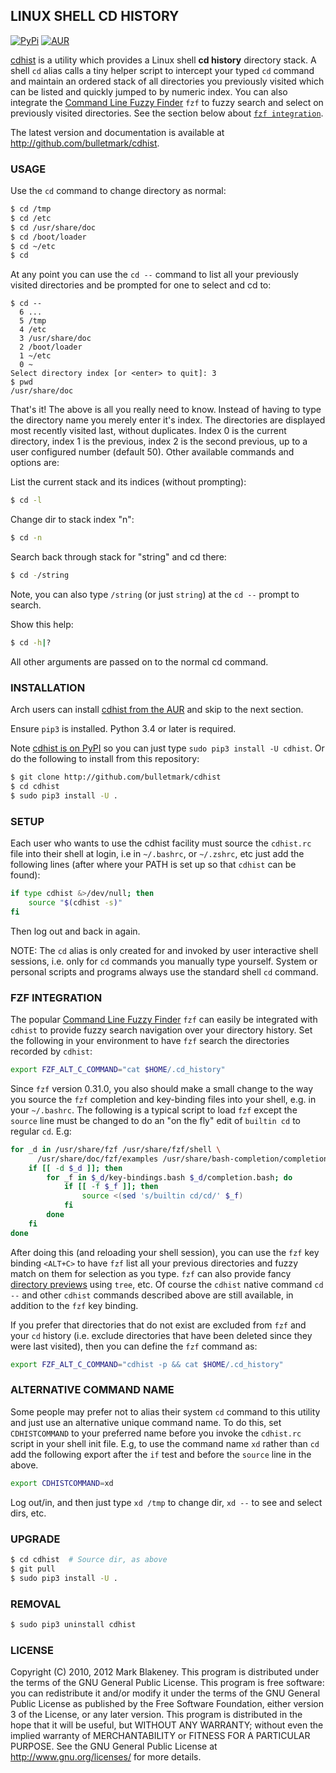 ## LINUX SHELL CD HISTORY
[![PyPi](https://img.shields.io/pypi/v/cdhist)](https://pypi.org/project/cdhist/)
[![AUR](https://img.shields.io/aur/version/cdhist)](https://aur.archlinux.org/packages/cdhist/)

[cdhist](http://github.com/bulletmark/cdhist) is a utility which
provides a Linux shell **cd history** directory stack. A shell `cd`
alias calls a tiny helper script to intercept your typed `cd` command
and maintain an ordered stack of all directories you previously visited
which can be listed and quickly jumped to by numeric index. You can also
integrate the [Command Line Fuzzy
Finder](https://github.com/junegunn/fzf) `fzf` to fuzzy search and
select on previously visited directories. See the section below about
[`fzf integration`](#fzf-integration).

The latest version and documentation is available at
http://github.com/bulletmark/cdhist.

### USAGE

Use the `cd` command to change directory as normal:

```sh
$ cd /tmp
$ cd /etc
$ cd /usr/share/doc
$ cd /boot/loader
$ cd ~/etc
$ cd
```

At any point you can use the `cd --` command to list all your previously
visited directories and be prompted for one to select and cd to:

```
$ cd --
  6 ...
  5 /tmp
  4 /etc
  3 /usr/share/doc
  2 /boot/loader
  1 ~/etc
  0 ~
Select directory index [or <enter> to quit]: 3
$ pwd
/usr/share/doc
```

That's it! The above is all you really need to know. Instead of having
to type the directory name you merely enter it's index. The directories
are displayed most recently visited last, without duplicates. Index 0 is
the current directory, index 1 is the previous, index 2 is the second
previous, up to a user configured number (default 50). Other available
commands and options are:

List the current stack and its indices (without prompting):

```sh
$ cd -l
```

Change dir to stack index "n":

```sh
$ cd -n
```

Search back through stack for "string" and cd there:

```sh
$ cd -/string
```

Note, you can also type `/string` (or just `string`) at the `cd --`
prompt to search.

Show this help:

```sh
$ cd -h|?
```

All other arguments are passed on to the normal cd command.

### INSTALLATION

Arch users can install [cdhist from the
AUR](https://aur.archlinux.org/packages/cdhist/) and skip to the next
section.

Ensure `pip3` is installed. Python 3.4 or later is required.

Note [cdhist is on PyPI](https://pypi.org/project/cdhist/) so you can
just type `sudo pip3 install -U cdhist`. Or do the following to install
from this repository:

```sh
$ git clone http://github.com/bulletmark/cdhist
$ cd cdhist
$ sudo pip3 install -U .
```

### SETUP

Each user who wants to use the cdhist facility must source the
`cdhist.rc` file into their shell at login, i.e in `~/.bashrc`, or
`~/.zshrc`, etc just add the following lines (after where your PATH is
set up so that `cdhist` can be found):

```sh
if type cdhist &>/dev/null; then
    source "$(cdhist -s)"
fi
```

Then log out and back in again.

NOTE: The `cd` alias is only created for and invoked by user interactive
shell sessions, i.e. only for `cd` commands you manually type yourself.
System or personal scripts and programs always use the standard shell
`cd` command.

### FZF INTEGRATION

The popular [Command Line Fuzzy Finder](https://github.com/junegunn/fzf)
`fzf` can easily be integrated with `cdhist` to provide fuzzy search
navigation over your directory history. Set the following in your
environment to have `fzf` search the directories recorded by `cdhist`:

```sh
export FZF_ALT_C_COMMAND="cat $HOME/.cd_history"
```

Since `fzf` version 0.31.0, you also should make a small change to the
way you source the `fzf` completion and key-binding files into your
shell, e.g. in your `~/.bashrc`. The following is a typical script to
load `fzf` except the `source` line must be changed to do an "on the
fly" edit of `builtin cd` to regular `cd`. E.g:

```sh
for _d in /usr/share/fzf /usr/share/fzf/shell \
	  /usr/share/doc/fzf/examples /usr/share/bash-completion/completions/fzf ; do
    if [[ -d $_d ]]; then
        for _f in $_d/key-bindings.bash $_d/completion.bash; do
            if [[ -f $_f ]]; then
                source <(sed 's/builtin cd/cd/' $_f)
            fi
        done
    fi
done
```

After doing this (and reloading your shell session), you can use the
`fzf` key binding `<ALT+C>` to have `fzf` list all your previous
directories and fuzzy match on them for selection as you type. `fzf` can
also provide fancy [directory
previews](https://github.com/junegunn/fzf/wiki/Configuring-shell-key-bindings#preview-1)
using `tree`, etc. Of course the `cdhist` native command `cd --` and
other `cdhist` commands described above are still available, in addition
to the `fzf` key binding.

If you prefer that directories that do not exist are excluded from `fzf`
and your `cd` history (i.e. exclude directories that have been deleted
since they were last visited), then you can define the `fzf` command as:

```sh
export FZF_ALT_C_COMMAND="cdhist -p && cat $HOME/.cd_history"
```

### ALTERNATIVE COMMAND NAME

Some people may prefer not to alias their system `cd` command to this
utility and just use an alternative unique command name. To do this, set
`CDHISTCOMMAND` to your preferred name before you invoke the
`cdhist.rc` script in your shell init file. E.g, to use the command name
`xd` rather than `cd` add the following export after the `if` test and
before the `source` line in the above.

```sh
export CDHISTCOMMAND=xd
```

Log out/in, and then just type `xd /tmp` to change dir, `xd --` to see
and select dirs, etc.

### UPGRADE

```sh
$ cd cdhist  # Source dir, as above
$ git pull
$ sudo pip3 install -U .
```

### REMOVAL

```sh
$ sudo pip3 uninstall cdhist
```

### LICENSE

Copyright (C) 2010, 2012 Mark Blakeney. This program is distributed under the
terms of the GNU General Public License.
This program is free software: you can redistribute it and/or modify it
under the terms of the GNU General Public License as published by the
Free Software Foundation, either version 3 of the License, or any later
version.
This program is distributed in the hope that it will be useful, but
WITHOUT ANY WARRANTY; without even the implied warranty of
MERCHANTABILITY or FITNESS FOR A PARTICULAR PURPOSE. See the GNU General
Public License at <http://www.gnu.org/licenses/> for more details.
